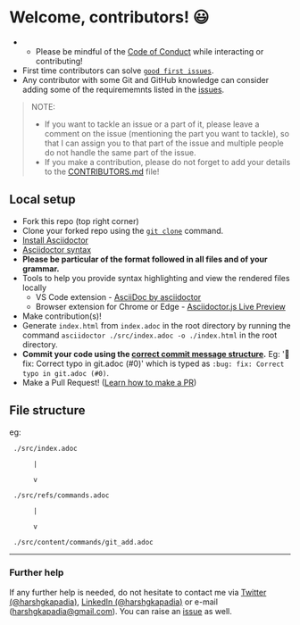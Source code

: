 # Welcome, contributors! :smiley:

- - Please be mindful of the [Code of Conduct](CODE_OF_CONDUCT.md) while interacting or contributing!
- First time contributors can solve [`good first issues`](https://github.com/HarshKapadia2/git_basics/issues?q=is%3Aopen+is%3Aissue+label%3A%22good+first+issue%22).
- Any contributor with some Git and GitHub knowledge can consider adding some of the requirememnts listed in the [issues](https://github.com/HarshKapadia2/git_basics/issues).
> NOTE:
> - If you want to tackle an issue or a part of it, please leave a comment on the issue (mentioning the part you want to tackle), so that I can assign you to that part of the issue and multiple people do not handle the same part of the issue.
> - If you make a contribution, please do not forget to add your details to the [CONTRIBUTORS.md](CONTRIBUTORS.md) file!

## Local setup

- Fork this repo (top right corner)
- Clone your forked repo using the [`git clone`](https://harshkapadia2.github.io/git_basics/#_git_clone) command.
- [Install Asciidoctor](https://asciidoctor.org/#installation)
- [Asciidoctor syntax](https://asciidoctor.org/docs/asciidoc-syntax-quick-reference/) 
- **Please be particular of the format followed in all files and of your grammar.**
- Tools to help you provide syntax highlighting and view the rendered files locally
   - VS Code extension - [AsciiDoc by asciidoctor](https://marketplace.visualstudio.com/items?itemName=asciidoctor.asciidoctor-vscode)
   - Browser extension for Chrome or Edge - [Asciidoctor.js Live Preview](https://chrome.google.com/webstore/detail/asciidoctorjs-live-previe/iaalpfgpbocpdfblpnhhgllgbdbchmia)
- Make contribution(s)!
- Generate `index.html` from `index.adoc` in the root directory by running the command `asciidoctor ./src/index.adoc -o ./index.html` in the root directory.
- **Commit your code using the [correct commit message structure](https://harshkapadia2.github.io/git_basics/#_git_commit).** Eg: ':bug: fix: Correct typo in git.adoc (#0)' which is typed as `:bug: fix: Correct typo in git.adoc (#0)`.
- Make a Pull Request! ([Learn how to make a PR](https://github.com/firstcontributions/first-contributions))

## File structure

eg:

```
 ./src/index.adoc

      |

      v

 ./src/refs/commands.adoc

      |

      v

 ./src/content/commands/git_add.adoc
 ```

---

### Further help

If any further help is needed, do not hesitate to contact me via [Twitter (@harshgkapadia)](https://twitter.com/harshgkapadia), [LinkedIn (@harshgkapadia)](https://www.linkedin.com/in/harshgkapadia/) or e-mail (harshgkapadia@gmail.com). You can raise an [issue](https://github.com/HarshKapadia2/git_basics/issues) as well.
